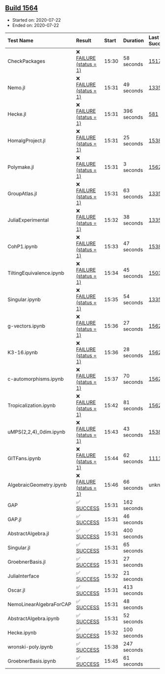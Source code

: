 ## [Build 1564](https://oscarci.mathematik.uni-kl.de/job/oscar-julia-1.4/1564/)

* Started on: 2020-07-22
* Ended on: 2020-07-22

| Test Name    | Result | Start | Duration | Last Success | First Failure |
|:-------------|:-------|:------|:---------|:-------------|:--------------|
| CheckPackages | ❌ [FAILURE (status = 1)](https://oscarci.mathematik.uni-kl.de/job/oscar-julia-1.4/1564/artifact/logs/build-1564/CheckPackages.log) | 15:30 | 58 seconds | [1517](https://oscarci.mathematik.uni-kl.de/job/oscar-julia-1.4/1517/) | [1518](https://oscarci.mathematik.uni-kl.de/job/oscar-julia-1.4/1518/) |
| Nemo.jl | ❌ [FAILURE (status = 1)](https://oscarci.mathematik.uni-kl.de/job/oscar-julia-1.4/1564/artifact/logs/build-1564/Nemo.jl.log) | 15:31 | 49 seconds | [1335](https://oscarci.mathematik.uni-kl.de/job/oscar-julia-1.4/1335/) | [1336](https://oscarci.mathematik.uni-kl.de/job/oscar-julia-1.4/1336/) |
| Hecke.jl | ❌ [FAILURE (status = 1)](https://oscarci.mathematik.uni-kl.de/job/oscar-julia-1.4/1564/artifact/logs/build-1564/Hecke.jl.log) | 15:31 | 396 seconds | [581](https://oscarci.mathematik.uni-kl.de/job/oscar-julia-1.4/581/) | [582](https://oscarci.mathematik.uni-kl.de/job/oscar-julia-1.4/582/) |
| HomalgProject.jl | ❌ [FAILURE (status = 1)](https://oscarci.mathematik.uni-kl.de/job/oscar-julia-1.4/1564/artifact/logs/build-1564/HomalgProject.jl.log) | 15:31 | 25 seconds | [1538](https://oscarci.mathematik.uni-kl.de/job/oscar-julia-1.4/1538/) | [1539](https://oscarci.mathematik.uni-kl.de/job/oscar-julia-1.4/1539/) |
| Polymake.jl | ❌ [FAILURE (status = 1)](https://oscarci.mathematik.uni-kl.de/job/oscar-julia-1.4/1564/artifact/logs/build-1564/Polymake.jl.log) | 15:31 | 3 seconds | [1562](https://oscarci.mathematik.uni-kl.de/job/oscar-julia-1.4/1562/) | [1563](https://oscarci.mathematik.uni-kl.de/job/oscar-julia-1.4/1563/) |
| GroupAtlas.jl | ❌ [FAILURE (status = 1)](https://oscarci.mathematik.uni-kl.de/job/oscar-julia-1.4/1564/artifact/logs/build-1564/GroupAtlas.jl.log) | 15:31 | 63 seconds | [1335](https://oscarci.mathematik.uni-kl.de/job/oscar-julia-1.4/1335/) | [1336](https://oscarci.mathematik.uni-kl.de/job/oscar-julia-1.4/1336/) |
| JuliaExperimental | ❌ [FAILURE (status = 1)](https://oscarci.mathematik.uni-kl.de/job/oscar-julia-1.4/1564/artifact/logs/build-1564/JuliaExperimental.log) | 15:32 | 38 seconds | [1335](https://oscarci.mathematik.uni-kl.de/job/oscar-julia-1.4/1335/) | [1336](https://oscarci.mathematik.uni-kl.de/job/oscar-julia-1.4/1336/) |
| CohP1.ipynb | ❌ [FAILURE (status = 1)](https://oscarci.mathematik.uni-kl.de/job/oscar-julia-1.4/1564/artifact/logs/build-1564/CohP1.ipynb.log) | 15:33 | 47 seconds | [1538](https://oscarci.mathematik.uni-kl.de/job/oscar-julia-1.4/1538/) | [1539](https://oscarci.mathematik.uni-kl.de/job/oscar-julia-1.4/1539/) |
| TiltingEquivalence.ipynb | ❌ [FAILURE (status = 1)](https://oscarci.mathematik.uni-kl.de/job/oscar-julia-1.4/1564/artifact/logs/build-1564/TiltingEquivalence.ipynb.log) | 15:34 | 45 seconds | [1503](https://oscarci.mathematik.uni-kl.de/job/oscar-julia-1.4/1503/) | [1504](https://oscarci.mathematik.uni-kl.de/job/oscar-julia-1.4/1504/) |
| Singular.ipynb | ❌ [FAILURE (status = 1)](https://oscarci.mathematik.uni-kl.de/job/oscar-julia-1.4/1564/artifact/logs/build-1564/Singular.ipynb.log) | 15:35 | 54 seconds | [1335](https://oscarci.mathematik.uni-kl.de/job/oscar-julia-1.4/1335/) | [1336](https://oscarci.mathematik.uni-kl.de/job/oscar-julia-1.4/1336/) |
| g-vectors.ipynb | ❌ [FAILURE (status = 1)](https://oscarci.mathematik.uni-kl.de/job/oscar-julia-1.4/1564/artifact/logs/build-1564/g-vectors.ipynb.log) | 15:36 | 27 seconds | [1562](https://oscarci.mathematik.uni-kl.de/job/oscar-julia-1.4/1562/) | [1563](https://oscarci.mathematik.uni-kl.de/job/oscar-julia-1.4/1563/) |
| K3-16.ipynb | ❌ [FAILURE (status = 1)](https://oscarci.mathematik.uni-kl.de/job/oscar-julia-1.4/1564/artifact/logs/build-1564/K3-16.ipynb.log) | 15:36 | 28 seconds | [1562](https://oscarci.mathematik.uni-kl.de/job/oscar-julia-1.4/1562/) | [1563](https://oscarci.mathematik.uni-kl.de/job/oscar-julia-1.4/1563/) |
| c-automorphisms.ipynb | ❌ [FAILURE (status = 1)](https://oscarci.mathematik.uni-kl.de/job/oscar-julia-1.4/1564/artifact/logs/build-1564/c-automorphisms.ipynb.log) | 15:37 | 70 seconds | [1562](https://oscarci.mathematik.uni-kl.de/job/oscar-julia-1.4/1562/) | [1563](https://oscarci.mathematik.uni-kl.de/job/oscar-julia-1.4/1563/) |
| Tropicalization.ipynb | ❌ [FAILURE (status = 1)](https://oscarci.mathematik.uni-kl.de/job/oscar-julia-1.4/1564/artifact/logs/build-1564/Tropicalization.ipynb.log) | 15:42 | 81 seconds | [1562](https://oscarci.mathematik.uni-kl.de/job/oscar-julia-1.4/1562/) | [1563](https://oscarci.mathematik.uni-kl.de/job/oscar-julia-1.4/1563/) |
| uMPS(2,2,4)_0dim.ipynb | ❌ [FAILURE (status = 1)](https://oscarci.mathematik.uni-kl.de/job/oscar-julia-1.4/1564/artifact/logs/build-1564/uMPS-2-2-4-_0dim.ipynb.log) | 15:43 | 43 seconds | [1538](https://oscarci.mathematik.uni-kl.de/job/oscar-julia-1.4/1538/) | [1539](https://oscarci.mathematik.uni-kl.de/job/oscar-julia-1.4/1539/) |
| GITFans.ipynb | ❌ [FAILURE (status = 1)](https://oscarci.mathematik.uni-kl.de/job/oscar-julia-1.4/1564/artifact/logs/build-1564/GITFans.ipynb.log) | 15:44 | 62 seconds | [1111](https://oscarci.mathematik.uni-kl.de/job/oscar-julia-1.4/1111/) | [1112](https://oscarci.mathematik.uni-kl.de/job/oscar-julia-1.4/1112/) |
| AlgebraicGeometry.ipynb | ❌ [FAILURE (status = 1)](https://oscarci.mathematik.uni-kl.de/job/oscar-julia-1.4/1564/artifact/logs/build-1564/AlgebraicGeometry.ipynb.log) | 15:46 | 66 seconds | unknown | unknown |
| GAP | ✅ [SUCCESS](https://oscarci.mathematik.uni-kl.de/job/oscar-julia-1.4/1564/artifact/logs/build-1564/GAP.log) | 15:31 | 162 seconds |  |  |
| GAP.jl | ✅ [SUCCESS](https://oscarci.mathematik.uni-kl.de/job/oscar-julia-1.4/1564/artifact/logs/build-1564/GAP.jl.log) | 15:31 | 46 seconds |  |  |
| AbstractAlgebra.jl | ✅ [SUCCESS](https://oscarci.mathematik.uni-kl.de/job/oscar-julia-1.4/1564/artifact/logs/build-1564/AbstractAlgebra.jl.log) | 15:31 | 400 seconds |  |  |
| Singular.jl | ✅ [SUCCESS](https://oscarci.mathematik.uni-kl.de/job/oscar-julia-1.4/1564/artifact/logs/build-1564/Singular.jl.log) | 15:31 | 65 seconds |  |  |
| GroebnerBasis.jl | ✅ [SUCCESS](https://oscarci.mathematik.uni-kl.de/job/oscar-julia-1.4/1564/artifact/logs/build-1564/GroebnerBasis.jl.log) | 15:31 | 27 seconds |  |  |
| JuliaInterface | ✅ [SUCCESS](https://oscarci.mathematik.uni-kl.de/job/oscar-julia-1.4/1564/artifact/logs/build-1564/JuliaInterface.log) | 15:32 | 21 seconds |  |  |
| Oscar.jl | ✅ [SUCCESS](https://oscarci.mathematik.uni-kl.de/job/oscar-julia-1.4/1564/artifact/logs/build-1564/Oscar.jl.log) | 15:31 | 413 seconds |  |  |
| NemoLinearAlgebraForCAP | ✅ [SUCCESS](https://oscarci.mathematik.uni-kl.de/job/oscar-julia-1.4/1564/artifact/logs/build-1564/NemoLinearAlgebraForCAP.log) | 15:31 | 48 seconds |  |  |
| AbstractAlgebra.ipynb | ✅ [SUCCESS](https://oscarci.mathematik.uni-kl.de/job/oscar-julia-1.4/1564/artifact/logs/build-1564/AbstractAlgebra.ipynb.log) | 15:31 | 52 seconds |  |  |
| Hecke.ipynb | ✅ [SUCCESS](https://oscarci.mathematik.uni-kl.de/job/oscar-julia-1.4/1564/artifact/logs/build-1564/Hecke.ipynb.log) | 15:32 | 100 seconds |  |  |
| wronski-poly.ipynb | ✅ [SUCCESS](https://oscarci.mathematik.uni-kl.de/job/oscar-julia-1.4/1564/artifact/logs/build-1564/wronski-poly.ipynb.log) | 15:38 | 247 seconds |  |  |
| GroebnerBasis.ipynb | ✅ [SUCCESS](https://oscarci.mathematik.uni-kl.de/job/oscar-julia-1.4/1564/artifact/logs/build-1564/GroebnerBasis.ipynb.log) | 15:45 | 61 seconds |  |  |
